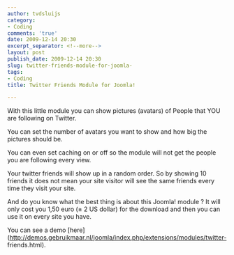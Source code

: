 ```yaml
---
author: tvdsluijs
category:
- Coding
comments: 'true'
date: 2009-12-14 20:30
excerpt_separator: <!--more-->
layout: post
publish_date: 2009-12-14 20:30
slug: twitter-friends-module-for-joomla-
tags:
- Coding
title: Twitter Friends Module for Joomla!

---
```

With this little module you can show pictures (avatars) of People that YOU are
following on Twitter.  
  
You can set the number of avatars you want to show and how big the pictures
should be.  
  
  
  
  
  
  
  
You can even set caching on or off so the module will not get the people you
are following every view.  
  
Your twitter friends will show up in a random order. So by showing 10 friends
it does not mean your site visitor will see the same friends every time they
visit your site.  
  
And do you know what the best thing is about this Joomla! module ? It will
only cost you 1,50 euro (± 2 US dollar) for the download and then you can use
it on every site you have.  
  
You can see a demo
[here](http://demos.gebruikmaar.nl/joomla/index.php/extensions/modules/twitter-
friends.html).

